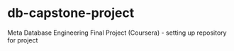 # db-capstone-project
Meta Database Engineering Final Project (Coursera) - setting up repository for project
